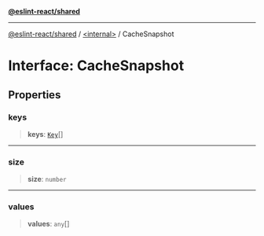 [**@eslint-react/shared**](../../README.md)

***

[@eslint-react/shared](../../README.md) / [\<internal\>](../README.md) / CacheSnapshot

# Interface: CacheSnapshot

## Properties

### keys

> **keys**: [`Key`](../type-aliases/Key.md)[]

***

### size

> **size**: `number`

***

### values

> **values**: `any`[]
